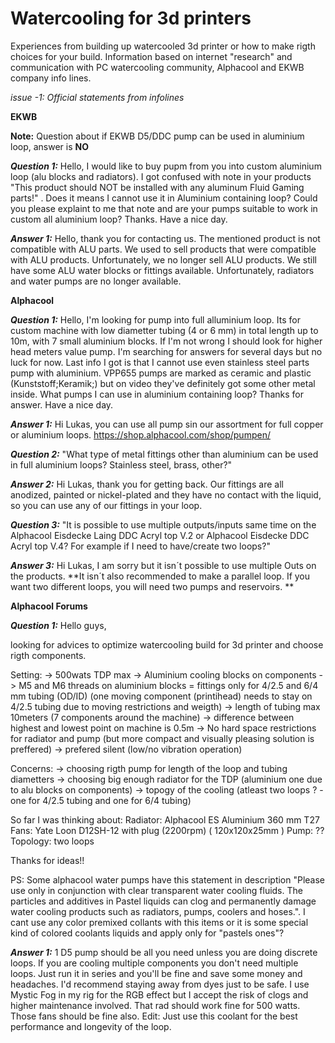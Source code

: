 # Watercooling for 3d printers
Experiences from building up watercooled 3d printer or how to make rigth choices for your build. Information based on internet "research" and communication with PC watercooling community, Alphacool and EKWB company info lines.

*issue -1: Official statements from infolines*

**EKWB**

**Note:** Question about if EKWB D5/DDC pump can be used in aluminium loop, answer is **NO**

***Question 1:*** Hello, I would like to buy pupm from you into custom aluminium loop (alu blocks and radiators). I got confused with note in your products "This product should NOT be installed with any aluminum Fluid Gaming parts!" . Does it means I cannot use it in Aluminium containing loop? Could you please explaint to me that note and are your pumps suitable to work in custom all aluminium loop? Thanks. Have a nice day.

***Answer 1:*** Hello, thank you for contacting us. The mentioned product is not compatible with ALU parts. We used to sell products that were compatible with ALU products. Unfortunately, we no longer sell ALU products. We still have some ALU water blocks or fittings available. Unfortunately, radiators and water pumps are no longer available.

**Alphacool**

***Question 1:*** Hello, I'm looking for pump into full alluminium loop. Its for custom machine with low diametter tubing (4 or 6 mm) in total length up to 10m, with 7 small aluminium blocks. If I'm not wrong I should look for higher head meters value pump. I'm searching for answers for several days but no luck for now. Last info I got is that I cannot use even stainless steel parts pump with aluminium. VPP655 pumps are marked as ceramic and plastic (Kunststoff;Keramik;) but on video they've definitely got some other metal inside. What pumps I can use in aluminium containing loop? Thanks for answer. Have a nice day.

***Answer 1:*** Hi Lukas​, you can use all pump sin our assortment for full copper or aluminium loops. https://shop.alphacool.com/shop/pumpen/

***Question 2:*** "What type of metal fittings other than aluminium  can be used in full aluminium loops?  Stainless steel, brass, other?"

***Answer 2:*** Hi Lukas, thank you for getting back. Our fittings are all anodized, painted or nickel-plated and they have no contact with the liquid, so you can use any of our fittings in your loop.

***Question 3:*** "It is possible to use multiple outputs/inputs same time on the Alphacool Eisdecke Laing DDC Acryl top V.2 or Alphacool Eisdecke DDC Acryl top V.4? For example if I need to have/create two loops?"

***Answer 3:*** Hi Lukas​, I am sorry but it isn´t possible to use multiple Outs on the products. **It isn´t also recommended to make a parallel loop. If you want two different loops, you will need two pumps and reservoirs.
**

**Alphacool Forums**

***Question 1:*** Hello guys,

looking for advices to optimize watercooling build for 3d printer and choose rigth components.

Setting:
-> 500wats TDP max
-> Aluminium cooling blocks on components
-> M5 and M6 threads on aluminium blocks = fittings only for 4/2.5 and 6/4 mm tubing (OD/ID) (one moving component (printihead) needs to stay on 4/2.5 tubing due to moving restrictions and weigth)
-> length of tubing max 10meters (7 components around the machine)
-> difference between highest and lowest point on machine is 0.5m
-> No hard space restrictions for radiator and pump (but more compact and visually pleasing solution is preffered)
-> prefered silent (low/no vibration operation)

Concerns:
-> choosing rigth pump for length of the loop and tubing diametters
-> choosing big enough radiator for the TDP (aluminium one due to alu blocks on components)
-> topogy of the cooling (atleast two loops ? - one for 4/2.5 tubing and one for 6/4 tubing)

So far I was thinking about:
Radiator: Alphacool ES Aluminium 360 mm T27
Fans: Yate Loon D12SH-12 with plug (2200rpm) ( 120x120x25mm )
Pump: ??
Topology: two loops

Thanks for ideas!!

PS: Some alphacool water pumps have this statement in description "Please use only in conjunction with clear transparent water cooling fluids. The particles and additives in Pastel liquids can clog and permanently damage water cooling products such as radiators, pumps, coolers and hoses.". I cant use any color premixed collants with this items or it is some special kind of colored coolants liquids and apply only for "pastels ones"?

***Answer 1:*** 1 D5 pump should be all you need unless you are doing discrete loops. If you are cooling multiple components you don't need multiple loops. Just run it in series and you'll be fine and save some money and headaches. I'd recommend staying away from dyes just to be safe. I use Mystic Fog in my rig for the RGB effect but I accept the risk of clogs and higher maintenance involved. That rad should work fine for 500 watts. Those fans should be fine also.
Edit: Just use this coolant for the best performance and longevity of the loop.


